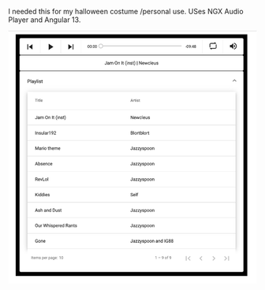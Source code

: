 I needed this for my halloween costume /personal use. USes NGX Audio Player and Angular 13.

![image description or alt text](http://raw.githubusercontent.com/Jazzyspoon/angular-mp3-player/src/assets/mp3playerjazzyspoon.png
)

